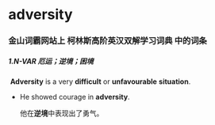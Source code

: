 # adversity

### 金山词霸网站上 柯林斯高阶英汉双解学习词典 中的词条

##### 1.N-VAR  厄运；逆境；困境

​		**Adversity** is a very **difficult** or **unfavourable** **situation**.

- He showed courage in **adversity**.

  他在**逆境**中表现出了勇气。